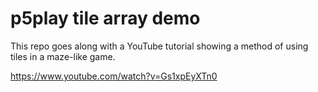 # p5play tile array demo

This repo goes along with a YouTube tutorial showing a method of using tiles in a maze-like game.

https://www.youtube.com/watch?v=Gs1xpEyXTn0

